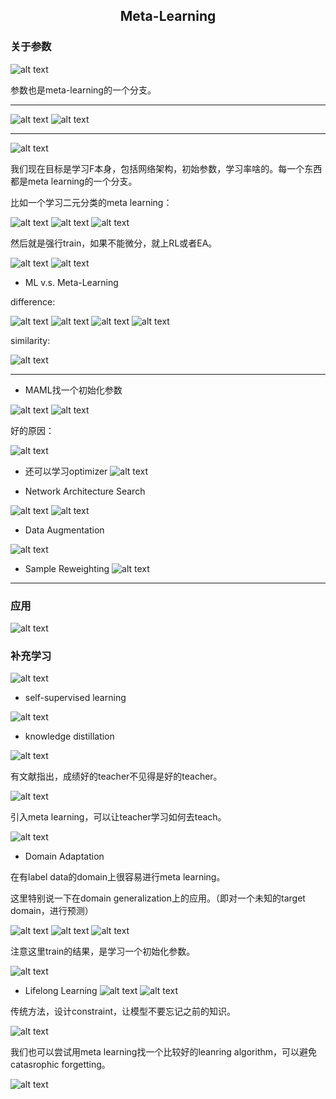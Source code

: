 ## <center> Meta-Learning </center>


### 关于参数

![alt text](image.png)

参数也是meta-learning的一个分支。

---

![alt text](image-1.png)
![alt text](image-2.png)


---

![alt text](image-3.png)

我们现在目标是学习F本身，包括网络架构，初始参数，学习率啥的。每一个东西都是meta learning的一个分支。

比如一个学习二元分类的meta learning：

![alt text](image-4.png)
![alt text](image-5.png)
![alt text](image-6.png)

然后就是强行train，如果不能微分，就上RL或者EA。

![alt text](image-7.png)
![alt text](image-8.png)


- ML v.s. Meta-Learning

difference:

![alt text](image-9.png)
![alt text](image-10.png)
![alt text](image-12.png)
![alt text](image-11.png)


similarity:

![alt text](image-13.png)


----

- MAML找一个初始化参数

![alt text](image-14.png)
![alt text](image-15.png)

好的原因：

![alt text](image-16.png)

- 还可以学习optimizer
![alt text](image-17.png)

- Network Architecture Search

![alt text](image-18.png)
![alt text](image-19.png)


- Data Augmentation

![alt text](image-20.png)

- Sample Reweighting
![alt text](image-21.png)

---


### 应用

![alt text](image-22.png)


### 补充学习

![alt text](image-23.png)

- self-supervised learning

![alt text](image-24.png)


- knowledge distillation

![alt text](image-25.png)

有文献指出，成绩好的teacher不见得是好的teacher。

![alt text](image-26.png)

引入meta learning，可以让teacher学习如何去teach。

![alt text](image-27.png)

- Domain Adaptation

在有label data的domain上很容易进行meta learning。

这里特别说一下在domain generalization上的应用。（即对一个未知的target domain，进行预测）

![alt text](image-28.png)
![alt text](image-29.png)
![alt text](image-30.png)

注意这里train的结果，是学习一个初始化参数。

![alt text](image-31.png)

- Lifelong Learning
![alt text](image-33.png)
![alt text](image-32.png)

传统方法，设计constraint，让模型不要忘记之前的知识。

![alt text](image-34.png)

我们也可以尝试用meta learning找一个比较好的leanring algorithm，可以避免catasrophic forgetting。

![alt text](image-35.png)

